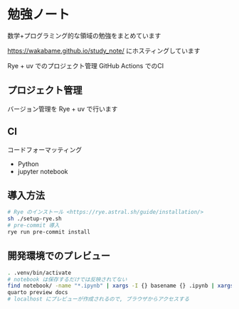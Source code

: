 # 勉強ノート

数学+プログラミング的な領域の勉強をまとめています

<https://wakabame.github.io/study_note/> にホスティングしています

Rye + uv でのプロジェクト管理
GitHub Actions でのCI

## プロジェクト管理

バージョン管理を Rye + uv で行います

## CI

コードフォーマッティング

* Python
* jupyter notebook

## 導入方法

```sh
# Rye のインストール <https://rye.astral.sh/guide/installation/>
sh ./setup-rye.sh
# pre-commit 導入
rye run pre-commit install
```

## 開発環境でのプレビュー

```sh
. .venv/bin/activate
# notebook は保存するだけでは反映されてない
find notebook/ -name "*.ipynb" | xargs -I {} basename {} .ipynb | xargs -I {} quarto convert "notebook/{}.ipynb" --output "docs/notebook/{}.qmd"
quarto preview docs
# localhost にプレビューが作成されるので, ブラウザからアクセスする
```
